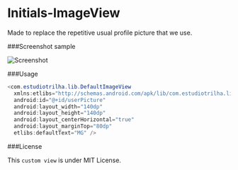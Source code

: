 Initials-ImageView
==================

Made to replace the repetitive usual profile picture that we use.

###Screenshot sample

![Screenshot](https://dl.dropboxusercontent.com/u/82414064/defaultImageView.png)

###Usage

```java
<com.estudiotrilha.lib.DefaultImageView
  xmlns:etlibs="http://schemas.android.com/apk/lib/com.estudiotrilha.lib"
  android:id="@+id/userPicture"
  android:layout_width="140dp"
  android:layout_height="140dp"
  android:layout_centerHorizontal="true"
  android:layout_marginTop="80dp"
  etlibs:defaultText="MG" />
```

###License

This `custom view` is under MIT License.
